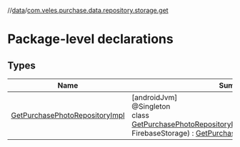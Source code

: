 //[data](../../index.md)/[com.veles.purchase.data.repository.storage.get](index.md)

# Package-level declarations

## Types

| Name | Summary |
|---|---|
| [GetPurchasePhotoRepositoryImpl](-get-purchase-photo-repository-impl/index.md) | [androidJvm]<br>@Singleton<br>class [GetPurchasePhotoRepositoryImpl](-get-purchase-photo-repository-impl/index.md)@Injectconstructor(storage: FirebaseStorage) : [GetPurchasePhotoRepository](../../../domain/domain/com.veles.purchase.domain.repository.purchase/-get-purchase-photo-repository/index.md) |
